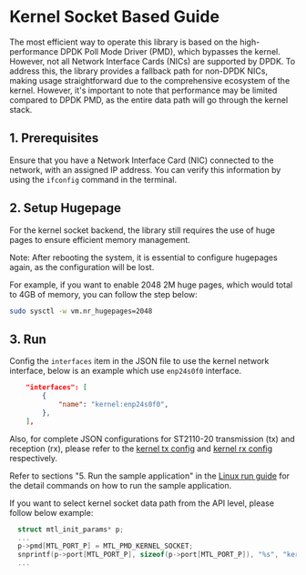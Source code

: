 # Kernel Socket Based Guide

The most efficient way to operate this library is based on the high-performance DPDK Poll Mode Driver (PMD), which bypasses the kernel. However, not all Network Interface Cards (NICs) are supported by DPDK. To address this, the library provides a fallback path for non-DPDK NICs, making usage straightforward due to the comprehensive ecosystem of the kernel.
However, it's important to note that performance may be limited compared to DPDK PMD, as the entire data path will go through the kernel stack.

## 1. Prerequisites

Ensure that you have a Network Interface Card (NIC) connected to the network, with an assigned IP address. You can verify this information by using the `ifconfig` command in the terminal.

## 2. Setup Hugepage

For the kernel socket backend, the library still requires the use of huge pages to ensure efficient memory management.

Note: After rebooting the system, it is essential to configure hugepages again, as the configuration will be lost.

For example, if you want to enable 2048 2M huge pages, which would total to 4GB of memory, you can follow the step below:

```bash
sudo sysctl -w vm.nr_hugepages=2048
```

## 3. Run

Config the `interfaces` item in the JSON file to use the kernel network interface, below is an example which use `enp24s0f0` interface.

```json
    "interfaces": [
        {
            "name": "kernel:enp24s0f0",
        },
    ],
```

Also, for complete JSON configurations for ST2110-20 transmission (tx) and reception (rx), please refer to the [kernel tx config](../tests/script/kernel_socket_json/tx.json) and [kernel rx config](../tests/script/kernel_socket_json/rx.json) respectively.

Refer to sections "5. Run the sample application" in the [Linux run guide](run.md) for the detail commands on how to run the sample application.

If you want to select kernel socket data path from the API level, please follow below example:

```c
  struct mtl_init_params* p;
  ...
  p->pmd[MTL_PORT_P] = MTL_PMD_KERNEL_SOCKET;
  snprintf(p->port[MTL_PORT_P], sizeof(p->port[MTL_PORT_P]), "%s", "kernel:enp24s0f0");
  ...
```
